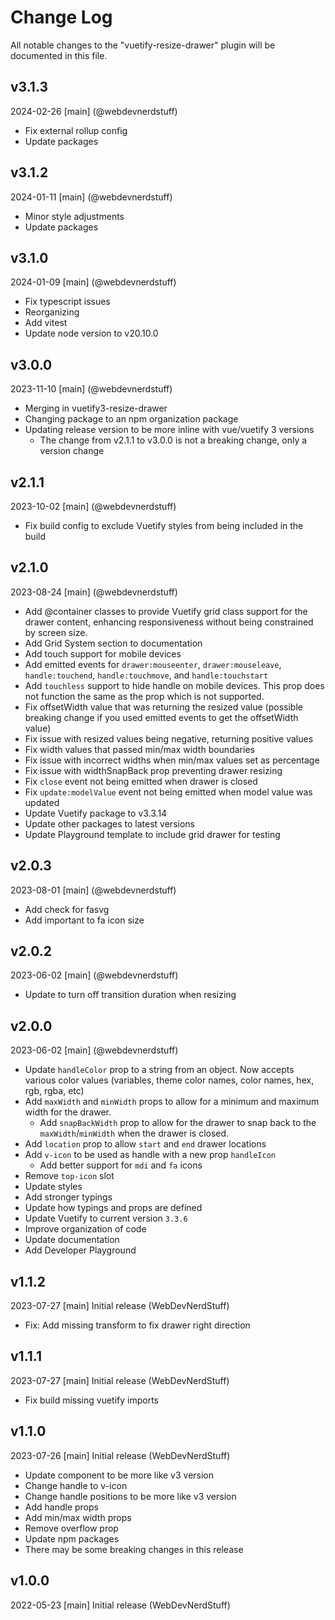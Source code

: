 # Change Log
All notable changes to the "vuetify-resize-drawer" plugin will be documented in this file.

## v3.1.3
2024-02-26
[main] (@webdevnerdstuff)
* Fix external rollup config
* Update packages

## v3.1.2
2024-01-11
[main] (@webdevnerdstuff)
* Minor style adjustments
* Update packages

## v3.1.0
2024-01-09
[main] (@webdevnerdstuff)
* Fix typescript issues
* Reorganizing
* Add vitest
* Update node version to v20.10.0

## v3.0.0
2023-11-10
[main] (@webdevnerdstuff)
* Merging in vuetify3-resize-drawer
* Changing package to an npm organization package
* Updating release version to be more inline with vue/vuetify 3 versions
  * The change from v2.1.1 to v3.0.0 is not a breaking change, only a version change

## v2.1.1
2023-10-02
[main] (@webdevnerdstuff)
* Fix build config to exclude Vuetify styles from being included in the build

## v2.1.0
2023-08-24
[main] (@webdevnerdstuff)
* Add @container classes to provide Vuetify grid class support for the drawer content, enhancing responsiveness without being constrained by screen size.
* Add Grid System section to documentation
* Add touch support for mobile devices
* Add emitted events for `drawer:mouseenter`, `drawer:mouseleave`, `handle:touchend`, `handle:touchmove`, and `handle:touchstart`
* Add `touchless` support to hide handle on mobile devices. This prop does not function the same as the prop which is not supported.
* Fix offsetWidth value that was returning the resized value (possible breaking change if you used emitted events to get the offsetWidth value)
* Fix issue with resized values being negative, returning positive values
* Fix width values that passed min/max width boundaries
* Fix issue with incorrect widths when min/max values set as percentage
* Fix issue with widthSnapBack prop preventing drawer resizing
* Fix `close` event not being emitted when drawer is closed
* Fix `update:modelValue` event not being emitted when model value was updated
* Update Vuetify package to v3.3.14
* Update other packages to latest versions
* Update Playground template to include grid drawer for testing

## v2.0.3
2023-08-01
[main] (@webdevnerdstuff)
* Add check for fasvg
* Add important to fa icon size

## v2.0.2
2023-06-02
[main] (@webdevnerdstuff)
* Update to turn off transition duration when resizing

## v2.0.0
2023-06-02
[main] (@webdevnerdstuff)
* Update `handleColor` prop to a string from an object. Now accepts various color values (variables, theme color names, color names, hex, rgb, rgba, etc)
* Add `maxWidth` and `minWidth` props to allow for a minimum and maximum width for the drawer.
  * Add `snapBackWidth` prop to allow for the drawer to snap back to the `maxWidth`/`minWidth` when the drawer is closed.
* Add `location` prop to allow `start` and `end` drawer locations
* Add `v-icon` to be used as handle with a new prop `handleIcon`
  * Add better support for `mdi` and `fa` icons
* Remove `top-icon` slot
* Update styles
* Add stronger typings
* Update how typings and props are defined
* Update Vuetify to current version `3.3.6`
* Improve organization of code
* Update documentation
* Add Developer Playground

## v1.1.2
2023-07-27
[main] Initial release (WebDevNerdStuff)
* Fix: Add missing transform to fix drawer right direction

## v1.1.1
2023-07-27
[main] Initial release (WebDevNerdStuff)
* Fix build missing vuetify imports

## v1.1.0
2023-07-26
[main] Initial release (WebDevNerdStuff)
* Update component to be more like v3 version
* Change handle to v-icon
* Change handle positions to be more like v3 version
* Add handle props
* Add min/max width props
* Remove overflow prop
* Update npm packages
* There may be some breaking changes in this release

## v1.0.0
2022-05-23
[main] Initial release (WebDevNerdStuff)
